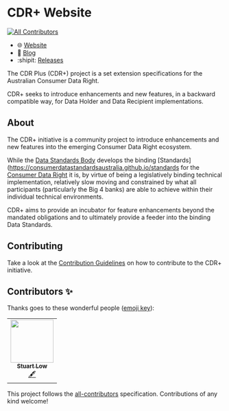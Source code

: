 # CDR+ Website
<!-- ALL-CONTRIBUTORS-BADGE:START - Do not remove or modify this section -->
[![All Contributors](https://img.shields.io/badge/all_contributors-1-orange.svg?style=flat-square)](#contributors-)
<!-- ALL-CONTRIBUTORS-BADGE:END -->

- :globe_with_meridians: [Website](https://cdrplus.au)
- :newspaper: [Blog](https://cdrplus.au/blog/)
- :shipit: [Releases](https://cdrplus.au/blog/releases)

The CDR Plus (CDR+) project is a set extension specifications for the Australian Consumer Data Right.

CDR+ seeks to introduce enhancements and new features, in a backward compatible way, for Data Holder and Data Recipient implementations.

## About

The CDR+ initiative is a community project to introduce enhancements and new features into the emerging Consumer Data Right ecosystem.

While the [Data Standards Body](https://consumerdatastandards.gov.au/) develops the binding [Standards](https://consumerdatastandardsaustralia.github.io/standards for the [Consumer Data Right](https://cdr.gov.au) it is, by virtue of being a legislatively binding technical implementation, relatively slow moving and constrained by what all participants (particularly the Big 4 banks) are able to achieve within their individual technical environments.

CDR+ aims to provide an incubator for feature enhancements beyond the mandated obligations and to ultimately provide a feeder into the binding Data Standards.

## Contributing

Take a look at the [Contribution Guidelines](https://cdrplus.au/docs/contribution-guidelines/) on how to contribute to the CDR+ initiative.


## Contributors ✨

Thanks goes to these wonderful people ([emoji key](https://allcontributors.org/docs/en/emoji-key)):

<!-- ALL-CONTRIBUTORS-LIST:START - Do not remove or modify this section -->
<!-- prettier-ignore-start -->
<!-- markdownlint-disable -->
<table>
  <tr>
    <td align="center"><a href="https://www.biza.io/"><img src="https://avatars.githubusercontent.com/u/4291448?v=4?s=100" width="100px;" alt=""/><br /><sub><b>Stuart Low</b></sub></a><br /><a href="#content-perlboy" title="Content">🖋</a></td>
  </tr>
</table>

<!-- markdownlint-restore -->
<!-- prettier-ignore-end -->

<!-- ALL-CONTRIBUTORS-LIST:END -->

This project follows the [all-contributors](https://github.com/all-contributors/all-contributors) specification. Contributions of any kind welcome!